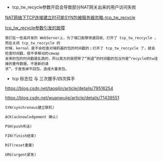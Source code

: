 
 - tcp_tw_recycle参数开启会导致部分NAT网关出来的用户访问失败

[NAT网络下TCP连接建立时可能SYN包被服务器忽略-tcp_tw_recycle](https://blog.csdn.net/rainharder/article/details/46775601)

[tcp_tw_recycle参数引发的故障](https://blog.csdn.net/wireless_tech/article/details/6405755)

```
我们在一些高并发的 WebServer上，为了端口能够快速回收，打开了 tcp_tw_reccycle ，而在关闭 tcp_tw_reccycle 的
时候，kernal 是不会检查对端机器的包的时间戳的；打开了 tcp_tw_reccycle 了，就会检查时间戳，很不幸移动的cmwap
发来的包的时间戳是乱跳的，所以我方的就把带了“倒退”的时间戳的包当作是“recycle的tw连接的重传数据，不是新的请
求”，于是丢掉不回包，造成大量丢包。
```

- tcp 标志位 与 三次握手/四次挥手

https://blog.csdn.net/taoqilin/article/details/79516254

https://blog.csdn.net/wuanwujie/article/details/71439551

```
SYN(synchronous建立联机) 

ACK(acknowledgement 确认) 

PSH(push传送) 

FIN(finish结束) 

RST(reset重置) 

URG(urgent紧急)
```
